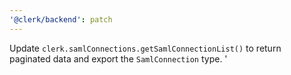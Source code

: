 ```yaml
---
'@clerk/backend': patch
---
```


Update `clerk.samlConnections.getSamlConnectionList()` to return paginated data and export the `SamlConnection` type.
'
